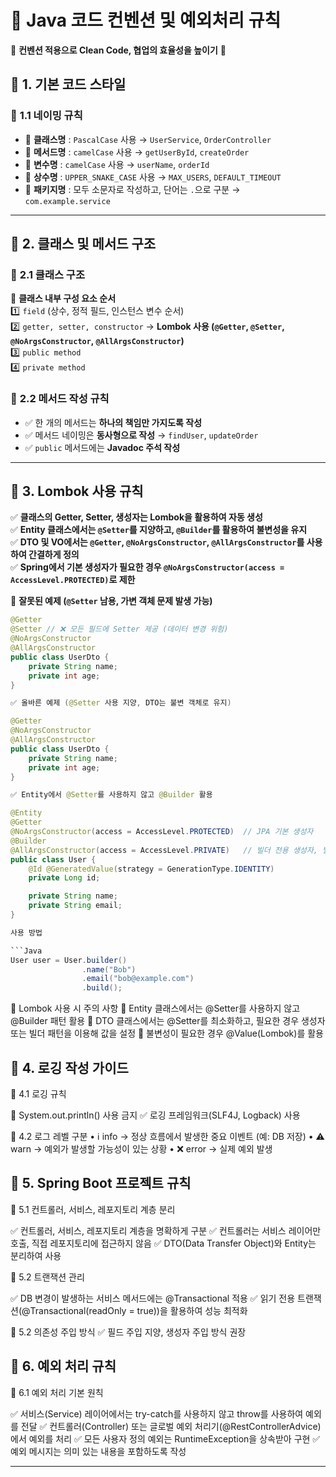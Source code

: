 
# 🚀 **Java 코드 컨벤션 및 예외처리 규칙**  
📌 **컨벤션 적용으로 Clean Code, 협업의 효율성을 높이기** 🚀

## 📌 **1. 기본 코드 스타일**  

### 🔹 **1.1 네이밍 규칙**  
- 📌 **클래스명** : `PascalCase` 사용 → `UserService`, `OrderController`  
- 📌 **메서드명** : `camelCase` 사용 → `getUserById`, `createOrder`  
- 📌 **변수명** : `camelCase` 사용 → `userName`, `orderId`  
- 📌 **상수명** : `UPPER_SNAKE_CASE` 사용 → `MAX_USERS`, `DEFAULT_TIMEOUT`  
- 📌 **패키지명** : 모두 소문자로 작성하고, 단어는 `.`으로 구분 → `com.example.service`  

---

## 📌 **2. 클래스 및 메서드 구조**  

### 🔹 **2.1 클래스 구조**  
📌 **클래스 내부 구성 요소 순서**  
1️⃣ `field` (상수, 정적 필드, 인스턴스 변수 순서)  
2️⃣ `getter, setter, constructor` → **Lombok 사용 (`@Getter`, `@Setter`, `@NoArgsConstructor`, `@AllArgsConstructor`)**  
3️⃣ `public method`  
4️⃣ `private method`  

### 🔹 **2.2 메서드 작성 규칙**  
- ✅ 한 개의 메서드는 **하나의 책임만 가지도록 작성**  
- ✅ 메서드 네이밍은 **동사형으로 작성** → `findUser`, `updateOrder`  
- ✅ `public` 메서드에는 **Javadoc 주석 작성**  

---

## 📌 **3. Lombok 사용 규칙**  

✅ **클래스의 Getter, Setter, 생성자는 Lombok을 활용하여 자동 생성**  
✅ **Entity 클래스에서는 `@Setter`를 지양하고, `@Builder`를 활용하여 불변성을 유지**  
✅ **DTO 및 VO에서는 `@Getter`, `@NoArgsConstructor`, `@AllArgsConstructor`를 사용하여 간결하게 정의**  
✅ **Spring에서 기본 생성자가 필요한 경우 `@NoArgsConstructor(access = AccessLevel.PROTECTED)`로 제한**  

🚫 **잘못된 예제 (`@Setter` 남용, 가변 객체 문제 발생 가능)**  
```java
@Getter
@Setter // ❌ 모든 필드에 Setter 제공 (데이터 변경 위험)
@NoArgsConstructor
@AllArgsConstructor
public class UserDto {
    private String name;
    private int age;
}

✅ 올바른 예제 (@Setter 사용 지양, DTO는 불변 객체로 유지)

@Getter
@NoArgsConstructor
@AllArgsConstructor
public class UserDto {
    private String name;
    private int age;
}

✅ Entity에서 @Setter를 사용하지 않고 @Builder 활용

@Entity
@Getter
@NoArgsConstructor(access = AccessLevel.PROTECTED)  // JPA 기본 생성자
@Builder
@AllArgsConstructor(access = AccessLevel.PRIVATE)   // 빌더 전용 생성자, 빌더로만 변수할당가능
public class User {
    @Id @GeneratedValue(strategy = GenerationType.IDENTITY)
    private Long id;

    private String name;
    private String email;
}

사용 방법

```Java
User user = User.builder()
                .name("Bob")
                .email("bob@example.com")
                .build();

```

📌 Lombok 사용 시 주의 사항
🚨 Entity 클래스에서는 @Setter를 사용하지 않고 @Builder 패턴 활용
🚨 DTO 클래스에서는 @Setter를 최소화하고, 필요한 경우 생성자 또는 빌더 패턴을 이용해 값을 설정
🚨 불변성이 필요한 경우 @Value(Lombok)를 활용


## 📌 4. 로깅 작성 가이드

🔹 4.1 로깅 규칙

🚫 System.out.println() 사용 금지
✅ 로깅 프레임워크(SLF4J, Logback) 사용

🔹 4.2 로그 레벨 구분
	•	ℹ️ info → 정상 흐름에서 발생한 중요 이벤트 (예: DB 저장)
	•	⚠️ warn → 예외가 발생할 가능성이 있는 상황
	•	❌ error → 실제 예외 발생

## 📌 5. Spring Boot 프로젝트 규칙

🔹 5.1 컨트롤러, 서비스, 레포지토리 계층 분리

✅ 컨트롤러, 서비스, 레포지토리 계층을 명확하게 구분
✅ 컨트롤러는 서비스 레이어만 호출, 직접 레포지토리에 접근하지 않음
✅ DTO(Data Transfer Object)와 Entity는 분리하여 사용

🔹 5.2 트랜잭션 관리

✅ DB 변경이 발생하는 서비스 메서드에는 @Transactional 적용
✅ 읽기 전용 트랜잭션(@Transactional(readOnly = true))을 활용하여 성능 최적화

🔹 5.2 의존성 주입 방식
✅ 필드 주입 지양, 생성자 주입 방식 권장

## 📌 6. 예외 처리 규칙

🔹 6.1 예외 처리 기본 원칙

✅ 서비스(Service) 레이어에서는 try-catch를 사용하지 않고 throw를 사용하여 예외를 전달
✅ 컨트롤러(Controller) 또는 글로벌 예외 처리기(@RestControllerAdvice)에서 예외를 처리
✅ 모든 사용자 정의 예외는 RuntimeException을 상속받아 구현
✅ 예외 메시지는 의미 있는 내용을 포함하도록 작성

---

